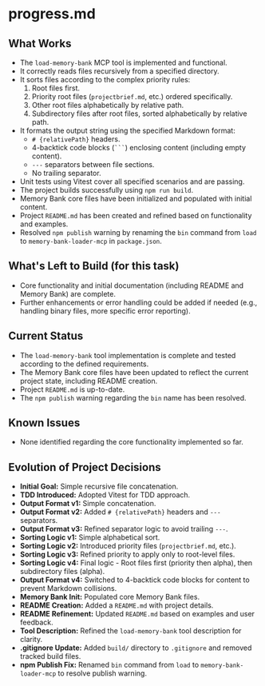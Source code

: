 # progress.md

## What Works

-   The `load-memory-bank` MCP tool is implemented and functional.
-   It correctly reads files recursively from a specified directory.
-   It sorts files according to the complex priority rules:
    1.  Root files first.
    2.  Priority root files (`projectbrief.md`, etc.) ordered specifically.
    3.  Other root files alphabetically by relative path.
    4.  Subdirectory files after root files, sorted alphabetically by relative path.
-   It formats the output string using the specified Markdown format:
    -   `# {relativePath}` headers.
    -   4-backtick code blocks (```` ``` ````) enclosing content (including empty content).
    -   `---` separators between file sections.
    -   No trailing separator.
-   Unit tests using Vitest cover all specified scenarios and are passing.
-   The project builds successfully using `npm run build`.
-   Memory Bank core files have been initialized and populated with initial content.
-   Project `README.md` has been created and refined based on functionality and examples.
-   Resolved `npm publish` warning by renaming the `bin` command from `load` to `memory-bank-loader-mcp` in `package.json`.

## What's Left to Build (for this task)

-   Core functionality and initial documentation (including README and Memory Bank) are complete.
-   Further enhancements or error handling could be added if needed (e.g., handling binary files, more specific error reporting).

## Current Status

-   The `load-memory-bank` tool implementation is complete and tested according to the defined requirements.
-   The Memory Bank core files have been updated to reflect the current project state, including README creation.
-   Project `README.md` is up-to-date.
-   The `npm publish` warning regarding the `bin` name has been resolved.

## Known Issues

-   None identified regarding the core functionality implemented so far.

## Evolution of Project Decisions

-   **Initial Goal:** Simple recursive file concatenation.
-   **TDD Introduced:** Adopted Vitest for TDD approach.
-   **Output Format v1:** Simple concatenation.
-   **Output Format v2:** Added `# {relativePath}` headers and `---` separators.
-   **Output Format v3:** Refined separator logic to avoid trailing `---`.
-   **Sorting Logic v1:** Simple alphabetical sort.
-   **Sorting Logic v2:** Introduced priority files (`projectbrief.md`, etc.).
-   **Sorting Logic v3:** Refined priority to apply only to root-level files.
-   **Sorting Logic v4:** Final logic - Root files first (priority then alpha), then subdirectory files (alpha).
-   **Output Format v4:** Switched to 4-backtick code blocks for content to prevent Markdown collisions.
-   **Memory Bank Init:** Populated core Memory Bank files.
-   **README Creation:** Added a `README.md` with project details.
-   **README Refinement:** Updated `README.md` based on examples and user feedback.
-   **Tool Description:** Refined the `load-memory-bank` tool description for clarity.
-   **.gitignore Update:** Added `build/` directory to `.gitignore` and removed tracked build files.
-   **npm Publish Fix:** Renamed `bin` command from `load` to `memory-bank-loader-mcp` to resolve publish warning.
